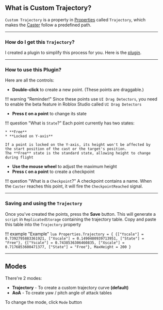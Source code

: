 ## What is Custom Trajectory?

`Custom Trajectory` is a property in [Properties](Properties.md) called `Trajectory`, which makes the [Caster](Caster.md) follow a predefined path.

---
### How do I get this `Trajectory`?

I created a plugin to simplify this process for you. Here is the [plugin](https://create.roblox.com/store/asset/97281486618608/HomingCast-Plugin).

---
### How to use this Plugin?

Here are all the controls:

- **Double-click** to create a new point. (These points are draggable.)

!!! warning "Reminder!"
    Since these points use `UI Drag Detectors`, you need to enable the beta feature in Roblox Studio called `UI Drag Detectors`

- **Press `E` on a point** to change its state

!!! question "What is `State`?"
    Each point currently has two states:
    
    * **Free**
    * **Locked on Y-axis**
    
    If a point is locked on the Y-axis, its height won't be affected by the start position of the cast or the target's position. 
    The **Free** state is the standard state, allowing height to change during flight

- **Use the mouse wheel** to adjust the maximum height
- **Press `C` on a point** to create a checkpoint

!!! question "What is a `Checkpoint`?"
    A checkpoint contains a name. When the `Caster` reaches this point, it will fire the `CheckpointReached` signal.

---
### Saving and using the `Trajectory`

Once you've created the points, press the **Save** button. This will generate a `script` in `ReplicatedStorage` containing the trajectory table. Copy and paste this table into the `Trajectory` property

!!! example "Example"
    ```lua
    Properties.Trajectory = {
        {["Yscale"] = 0.7392795883361921, ["Xscale"] = 0.1490480939713951, ["State"] = "Free"},
        {["Yscale"] = 0.7438536306460835, ["Xscale"] = 0.7176853600471377, ["State"] = "Free"},
        MaxHeight = 200
    }
    ```

---

## Modes

There're 2 modes:

- **Trajectory** - To create a custom trajectory curve **(default)**
- **AoA** - To create yaw / pitch angle of attack tables

To change the mode, click ```Mode``` button
